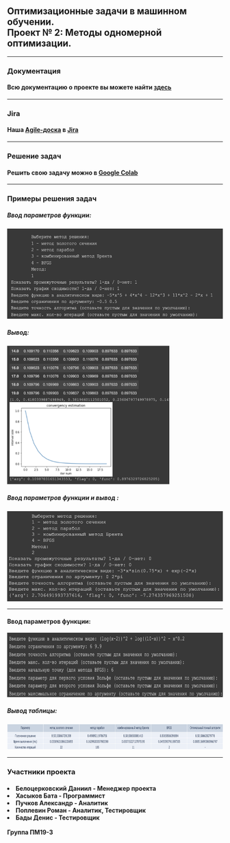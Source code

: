 <html>
	<body>
		<h2>Оптимизационные задачи в машинном обучении. <br> Проект № 2: Методы одномерной оптимизации.</h2>
		<hr>
		<h3>Документация</h3>
		<h4>Всю документацию о проекте вы можете найти <a href = "">здесь</a></h4>
		<hr>
		<h3>Jira</h3>
		<h4>Наша <a href = "https://opml.atlassian.net/jira/software/projects/P2/boards/1">Аgile-доска</a> в <a href = "https://www.atlassian.com/ru/software/jira">Jira</a></h4>
		<hr>
		<h3>Решение задач</h3>
		<h4>Решить свою задачу можно в <a href="https://colab.research.google.com/drive/1vzDzAOoFLmpyR06w5kE-kOh6CNK14Sa1?usp=sharing">Google Colab</a> </h4>
		<hr>
		<h3>Примеры решения задач</h3>
		<h5>Ввод параметров функции: </h5> 
		<img src="Images/m1.1.png"
		     height="210px">
		<h5>Вывод: </h5>                                                
		<img src="Images/m1.2.png"
		     height="322px">
		<h5>Ввод параметров функции и вывод : </h5> 
		<img src="Images/m2.1.png"
		     height="210px">
		<hr>
		<h4>Ввод параметров функции: </h4>
		<img src="Images/m3.1.png"
		     height="150px">
		<h5>Вывод таблицы: </h5> 
		<img src="Images/m3.2.png"
		     height="60px">
		<hr>
		<h3>Участники проекта</h3>
		<h4>
		<li>Белоцерковский Даниил - Менеджер проектa</li>
		<li>Хасыков Бата - Программист</li>
		<li>Пучков Александр - Аналитик</li>
		<li>Поплевин Роман - Аналитик, Тестировщик</li>
		<li>Бады Денис - Тестировщик</li>
		<br>
		Группа ПМ19-3
		</h4>
  </body>

</html>
